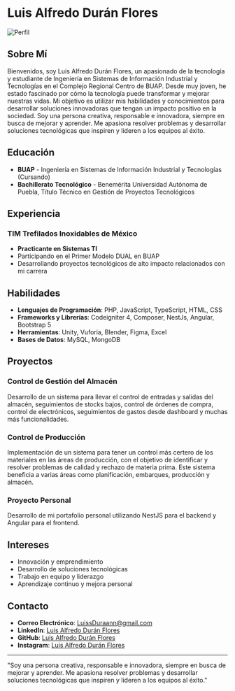 # Luis Alfredo Durán Flores

![Perfil](URL_DE_TU_IMAGEN_DE_PERFIL)

## Sobre Mí

Bienvenidos, soy Luis Alfredo Durán Flores, un apasionado de la tecnología y estudiante de Ingeniería en Sistemas de Información Industrial y Tecnologías en el Complejo Regional Centro de BUAP. Desde muy joven, he estado fascinado por cómo la tecnología puede transformar y mejorar nuestras vidas. Mi objetivo es utilizar mis habilidades y conocimientos para desarrollar soluciones innovadoras que tengan un impacto positivo en la sociedad. Soy una persona creativa, responsable e innovadora, siempre en busca de mejorar y aprender. Me apasiona resolver problemas y desarrollar soluciones tecnológicas que inspiren y lideren a los equipos al éxito.

## Educación

- **BUAP** - Ingeniería en Sistemas de Información Industrial y Tecnologías (Cursando)
- **Bachillerato Tecnológico** - Benemérita Universidad Autónoma de Puebla, Título Técnico en Gestión de Proyectos Tecnológicos

## Experiencia

### TIM Trefilados Inoxidables de México
- **Practicante en Sistemas TI**
- Participando en el Primer Modelo DUAL en BUAP
- Desarrollando proyectos tecnológicos de alto impacto relacionados con mi carrera

## Habilidades

- **Lenguajes de Programación**: PHP, JavaScript, TypeScript, HTML, CSS
- **Frameworks y Librerías**: Codeigniter 4, Composer, NestJs, Angular, Bootstrap 5
- **Herramientas**: Unity, Vuforia, Blender, Figma, Excel
- **Bases de Datos**: MySQL, MongoDB

## Proyectos

### Control de Gestión del Almacén
Desarrollo de un sistema para llevar el control de entradas y salidas del almacén, seguimientos de stocks bajos, control de órdenes de compra, control de electrónicos, seguimientos de gastos desde dashboard y muchas más funcionalidades.

### Control de Producción
Implementación de un sistema para tener un control más certero de los materiales en las áreas de producción, con el objetivo de identificar y resolver problemas de calidad y rechazo de materia prima. Este sistema beneficia a varias áreas como planificación, embarques, producción y almacén.

### Proyecto Personal
Desarrollo de mi portafolio personal utilizando NestJS para el backend y Angular para el frontend.

## Intereses

- Innovación y emprendimiento
- Desarrollo de soluciones tecnológicas
- Trabajo en equipo y liderazgo
- Aprendizaje continuo y mejora personal

## Contacto

- **Correo Electrónico**: LuissDuraann@gmail.com
- **LinkedIn**: [Luis Alfredo Durán Flores](https://www.linkedin.com/in/luissduraann/)
- **GitHub**: [Luis Alfredo Durán Flores](https://github.com/LuissDuraann)
- **Instagram**: [Luis Alfredo Durán Flores](https://www.instagram.com/luissduraann/)

---

"Soy una persona creativa, responsable e innovadora, siempre en busca de mejorar y aprender. Me apasiona resolver problemas y desarrollar soluciones tecnológicas que inspiren y lideren a los equipos al éxito."
